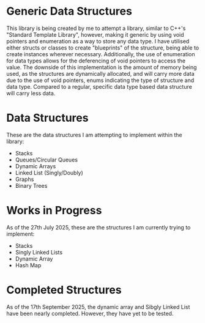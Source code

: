 # Generic Data Structures
This library is being created by me to attempt a library, similar to C++'s "Standard Template Library", however, making it generic by using void pointers and enumeration as a way to store any data type. 
I have utilised either structs or classes to create "blueprints" of the structure, being able to create instances wherever necessary.
Additionally, the use of enumeration for data types allows for the deferencing of void pointers to access the value.
The downside of this implementation is the amount of memory being used, as the structures are dynamically allocated, and will carry more data due to the use of void pointers, enums indicating the type of structure and data type. Compared to a regular, specific data type based data structure will carry less data.

# Data Structures
These are the data structures I am attempting to implement within the library:
- Stacks
- Queues/Circular Queues
- Dynamic Arrays
- Linked List (Singly/Doubly)
- Graphs
- Binary Trees

# Works in Progress
As of the 27th July 2025, these are the structures I am currently trying to implement:
- Stacks
- Singly Linked Lists
- Dynamic Array 
- Hash Map

# Completed Structures
As of the 17th September 2025, the dynamic array and Sibgly Linked List have been nearly completed. However, they have yet to be tested.
